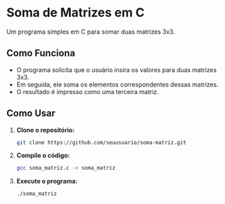 # Soma de Matrizes em C

Um programa simples em C para somar duas matrizes 3x3.

## Como Funciona

- O programa solicita que o usuário insira os valores para duas matrizes 3x3.
- Em seguida, ele soma os elementos correspondentes dessas matrizes.
- O resultado é impresso como uma terceira matriz.

## Como Usar

1. **Clone o repositório:**
    ```bash
    git clone https://github.com/seuusuario/soma-matriz.git
    ```

2. **Compile o código:**
    ```bash
    gcc soma_matriz.c -o soma_matriz
    ```

3. **Execute o programa:**
    ```bash
    ./soma_matriz
    ```

